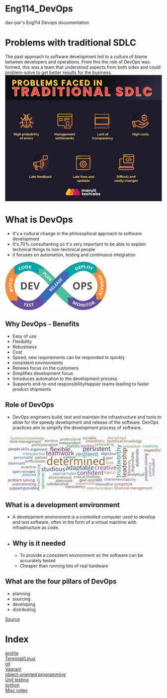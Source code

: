 # Eng114_DevOps
dav-par's Eng114 Devops documentation

# Problems with traditional SDLC
The past approach to software development led to a culture of blame between developers and operations. From this the role of DevOps was formed, this was a team that understood aspects from both sides and could problem-solve to get better results for the business.   
![Traditional problems in software development](/Documentation/resources/trad_problems.jpg)  

# What is DevOps  
- It's a cultural change in the philosophical approach to software development
- It's 70% consultanting so it's very important to be able to explain technical things to non-technical people
- it focuses on automation, testing and continuous integration

![DevOps loop](/Documentation/resources/Devops%20loop.png)


## Why DevOps - Benefits
- Easy of use
- Flexibility
- Robustness
- Cost
- Speed, new requirements can be responded to quickly
- consistent environments
- Renews focus on the customers
- Simplifies development focus
- Introduces automation to the development process
- Supports end-to-end responsibilityHappier teams leading to faster product shipments

## Role of DevOps
- DevOps engineers build, test and maintain the infrastructure and tools to allow for the speedy development and release of the software. DevOps practices aim to simplify the development process of software.

![The role of DevOps](/Documentation/resources/What%20is%20devops3.png)

## What is a development environment
- A development environment is a controlled computer used to develop and test software, often in the form of a virtual machine with infrastructure as code.
- ## Why is it needed
    - To provide a consistent environment so the software can be accurately tested
    - Cheaper than running lots of real hardware

## What are the four pillars of DevOps
- planning
- sourcing
- developing
- distributing

[Source](https://jfrog.com/blog/idc-become-a-digital-innovation-factory-with-these-4-pillars-of-modern-devops/#:~:text=A%20solid%20DevOps%20strategy%20is,at%20DevOps%20speed%20and%20scale.######)
#

# Index
[profile](/Documentation/docs/profile_tips.md)  
[Terminal/Linux](/Documentation/docs/terminal.md)  
[git](/Documentation/docs/git_readme.md)  
[Vagrant](/Documentation/docs/vagrant.md)  
[object-oriented programming](/Documentation/docs/oop.md)  
[Unit testing](/Documentation/docs/unit_testing.md)  
[python](/Documentation/docs/python_readme.md)  
[Misc notes](/Documentation/docs/misc.md)  